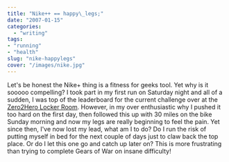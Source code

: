 ```yaml
---
title: "Nike++ == happy\_legs;"
date: "2007-01-15"
categories:
  - "writing"
tags:
- "running"
- "health"
slug: "nike-happylegs"
cover: "/images/nike.jpg"
---
```


Let's be honest the Nike+ thing is a fitness for geeks tool. Yet why is it sooooo compelling? I took part in my first run on Saturday night and all of a sudden, I was top of the leaderboard for the current challenge over at the [Zero2Hero Locker Room](https://www.flickr.com/groups/87184948@N00/). However, in my over enthusiastic why I pushed it too hard on the first day, then followed this up with 30 miles on the bike Sunday morning and now my legs are really beginning to feel the pain. Yet since then, I've now lost my lead, what am I to do? Do I run the risk of putting myself in bed for the next couple of days just to claw back the top place. Or do I let this one go and catch up later on? This is more frustrating than trying to complete Gears of War on insane difficulty!
